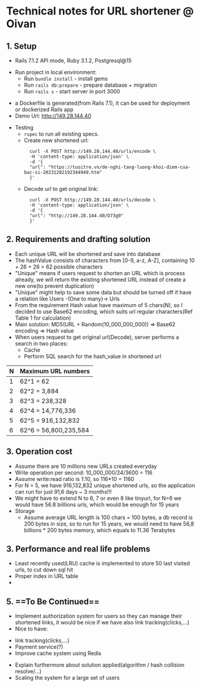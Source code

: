 # Technical notes for URL shortener @ Oivan

## 1. Setup
  - Rails 7.1.2 API mode, Ruby 3.1.2, Postgresql@15

  + Run project in local environment:
    - Run `bundle install` - install gems
    - Run `rails db:prepare` - prepare database + migration
    - Run `rails s` - start server in port 3000

  - a Dockerfile is generated(from Rails 7.1), it can be used for deployment or dockerized Rails app
  - Demo Url: http://149.28.144.40

  + Testing
    - `rspec` to run all existing specs.
    - Create new shortened url:
      ```
        curl -X POST http://149.28.144.40/urls/encode \
        -H 'content-type: application/json' \
        -d '{
        "url": "https://tuoitre.vn/de-nghi-tang-luong-khoi-diem-cua-bac-si-20231202192344949.htm"
        }'
      ```
    - Decode url to get original link:
      ```
        curl -X POST http://149.28.144.40/urls/decode \
        -H 'content-type: application/json' \
        -d '{
        "url": "http://149.28.144.40/D73g0"
        }'
      ```

## 2. Requirements and drafting solution
 - Each unique URL will be shortened and save into database
 - The hashValue consists of characters from [0-9, a-z, A-Z], containing 10 + 26 + 26 = 62
possible characters
 - "Unique" means if users request to shorten an URL which is process already, we will return the existing shortened URL instead of create a new one(to prevent duplication)
 - "Unique" might help to save some data but should be turned off if have a relation like Users -(One to many)-> Urls
 - From the requirement Hash value have maximum of 5 chars(N), so I decided to use Base62 encoding, which suits url regular characters(Ref Table 1 for calculation)
 - Main solution: MD5(URL + Random(10_000_000_000)) => Base62 encoding => Hash value
 - When users request to get original url(Decode), server performs a search in two places:
	 - Cache
	 - Perform SQL search for the hash_value in shortened url


| N | Maximum URL numbers |
|-----------------------------|-----------------------------|
|1|62^1 = 62|
|2|62^2 = 3,884|
|3|62^3 = 238,328|
|4|62^4 = 14,776,336|
|5|62^5 = 916,132,832|
|6|62^6 = 56,800,235,584|

## 3. Operation cost
- Assume there are 10 millions new URLs created everyday
- Write operation per second: 10_000_000/24/3600 = 116
- Assume write:read ratio is 1:10, so 116*10 = 1160
- For N = 5, we have 916,132,832 unique shortened urls, so the application can run for just 91,6 days ~ 3 months!!!
- We might have to extend N to 6, 7 or even 8 like tinyurl, for N=6 we would have 56.8 biillions urls, which would be enough for 15 years  
- Storage
	- Assume average URL length is 100 chars =  100 bytes, a db record is 200 bytes in size, so to run for 15 years, we would need to have 56,8 billions * 200 bytes memory, which equals to 11.36 Terabytes
## 3. Performance and real life problems
- Least recently used(LRU) cache is implemented to store 50 last visited urls, to cut down sql hit
- Proper index in URL table
- 


## 5.  **==To Be Continued==**
- Implement authorization system for users so they can manage their shortened links, it would be nice if we have also link tracking(clicks,...)
-  Nice to have:
  + link tracking(clicks,...)
  + Payment service(?)
  + Improve cache system using Redis
- Explain furthermore about solution applied(algorithm / hash collision resolve/...)
- Scaling the system for a large set of users
